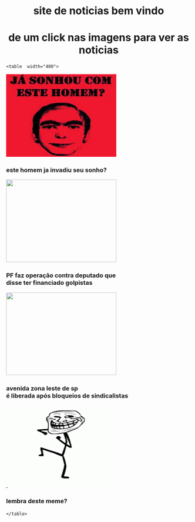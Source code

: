 <!DOCTYPE html>
<html lang="en">
<head>
    <meta charset="UTF-8">
    <meta http-equiv="X-UA-Compatible" content="IE=edge">
    <meta name="viewport" content="width=device-width, initial-scale=1.0">
    <title>Document</title>
</head>
<body>
    <h1 align="center">site de noticias bem vindo</h1>
    <h1 align="center">de um click nas imagens para ver as noticias</h1>

    <table  width="400">
<tr>

<td>
<a href="https://www.guiadoscuriosos.com.br/blog/bizarro/voce-ja-sonhou-com-este-homem/"><div class="thumb-layer">  <img src="ing/meme ovce ja sonhou com este homem.jpeg" data-crop="" data-src="https://conteudo.imguol.com.br/c/noticias/f6/2023/01/21/deputado-estadual-amauri-ribeiro-do-uniao-brasil-go-em-sessao" width="300" height="225" pinger-seen="true" decoding="async" data-crazyload="loaded" class=" loaded"></div></a> </a>
  <h3 class="thumb-title title-xsmall title-lg-small">este homem ja invadiu seu sonho?</h3>
</td>
<td>
    <a href="https://noticias.uol.com.br/politica/ultimas-noticias/2023/08/29/operacao-pf-atos-golpistas-29-de-agosto.htm"><div class="thumb-layer">  <img src="https://conteudo.imguol.com.br/c/noticias/f6/2023/01/21/deputado-estadual-amauri-ribeiro-do-uniao-brasil-go-em-sessao-da-alego-1674335802605_v2_300x225.jpg.webp" data-crop="" data-src="https://conteudo.imguol.com.br/c/noticias/f6/2023/01/21/deputado-estadual-amauri-ribeiro-do-uniao-brasil-go-em-sessao" width="300" height="225" pinger-seen="true" decoding="async" data-crazyload="loaded" class=" loaded"></div></a> 
    <h3 class="thumb-title title-xsmall title-lg-small">PF faz operação contra deputado que <br>disse ter financiado golpistas</h3>   
</td>
<td>
    <a href="https://noticias.uol.com.br/cotidiano/ultimas-noticias/2023/08/29/onibus-atravessado-na-ragueb-chohfi.htm"><img src="https://conteudo.imguol.com.br/c/noticias/01/2023/08/29/onibus-atravessado-em-via-da-zona-leste-1693303378260_v2_300x225.png.webp" data-crop="" data-src="https://conteudo.imguol.com.br/c/noticias/01/2023/08/29/onibus-atravessado-em-via-da-zona-leste-1693303378260_v2_300x225.png.webp" width="300" height="225" pinger-seen="true" decoding="async" data-crazyload="loaded" class=" loaded"></a>
  <h3 class="thumb-title title-xsmall title-lg-small">avenida zona leste de sp<br>é liberada após bloqueios de sindicalistas</h3>

<td>
    <a href="https://pt.wikipedia.org/wiki/Trollface"><div class="thumb-layer">  <img src="ing/troolface.png" data-crop="" data-src="https://conteudo.imguol.com.br/c/noticias/f6" width="300" height="225" pinger-seen="true" decoding="async" data-crazyload="loaded" class=" loaded"></div></a> 
  <h3 class="thumb-title title-xsmall title-lg-small">lembra deste meme?</h3>
    
</td>

</td>

</tr>

    </table>
